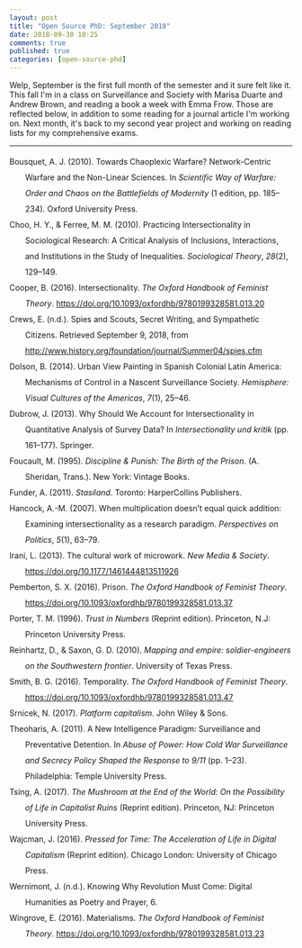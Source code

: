 ```yaml
---
layout: post
title: "Open Source PhD: September 2018"
date: 2018-09-30 10:25
comments: true
published: true
categories: [open-source-phd]
---
```


Welp, September is the first full month of the semester and it sure felt like it.  This fall I'm in a class on Surveillance and Society with Marisa Duarte and Andrew Brown, and reading a book a week with Emma Frow.  Those are reflected below, in addition to some reading for a journal article I'm working on.  Next month, it's back to my second year project and working on reading lists for my comprehensive exams.
<hr>


<div class="csl-bib-body" style="line-height: 2; margin-left: 2em; text-indent:-2em;">
  <div class="csl-entry">Bousquet, A. J. (2010). Towards Chaoplexic Warfare? Network-Centric Warfare and the Non-Linear Sciences. In <i>Scientific Way of Warfare: Order and Chaos on the Battlefields of Modernity</i> (1 edition, pp. 185–234). Oxford University Press.</div>
  <span class="Z3988" title="url_ver=Z39.88-2004&amp;ctx_ver=Z39.88-2004&amp;rfr_id=info%3Asid%2Fzotero.org%3A2&amp;rft_id=urn%3Aisbn%3A978-0-19-932676-1&amp;rft_val_fmt=info%3Aofi%2Ffmt%3Akev%3Amtx%3Abook&amp;rft.genre=bookitem&amp;rft.atitle=Towards%20Chaoplexic%20Warfare%3F%20Network-Centric%20Warfare%20and%20the%20Non-Linear%20Sciences&amp;rft.publisher=Oxford%20University%20Press&amp;rft.edition=1%20edition&amp;rft.aufirst=Antoine%20J.&amp;rft.aulast=Bousquet&amp;rft.au=Antoine%20J.%20Bousquet&amp;rft.date=2010-07-06&amp;rft.pages=185-234&amp;rft.spage=185&amp;rft.epage=234&amp;rft.isbn=978-0-19-932676-1&amp;rft.language=English"></span>
  <div class="csl-entry">Choo, H. Y., &amp; Ferree, M. M. (2010). Practicing Intersectionality in Sociological Research: A Critical Analysis of Inclusions, Interactions, and Institutions in the Study of Inequalities. <i>Sociological Theory</i>, <i>28</i>(2), 129–149.</div>
  <span class="Z3988" title="url_ver=Z39.88-2004&amp;ctx_ver=Z39.88-2004&amp;rfr_id=info%3Asid%2Fzotero.org%3A2&amp;rft_val_fmt=info%3Aofi%2Ffmt%3Akev%3Amtx%3Ajournal&amp;rft.genre=article&amp;rft.atitle=Practicing%20Intersectionality%20in%20Sociological%20Research%3A%20A%20Critical%20Analysis%20of%20Inclusions%2C%20Interactions%2C%20and%20Institutions%20in%20the%20Study%20of%20Inequalities&amp;rft.jtitle=Sociological%20Theory&amp;rft.volume=28&amp;rft.issue=2&amp;rft.aufirst=Hae%20Yeon&amp;rft.aulast=Choo&amp;rft.au=Hae%20Yeon%20Choo&amp;rft.au=Myra%20Marx%20Ferree&amp;rft.date=2010&amp;rft.pages=129-149&amp;rft.spage=129&amp;rft.epage=149&amp;rft.issn=0735-2751"></span>
  <div class="csl-entry">Cooper, B. (2016). Intersectionality. <i>The Oxford Handbook of Feminist Theory</i>. <a href="https://doi.org/10.1093/oxfordhb/9780199328581.013.20">https://doi.org/10.1093/oxfordhb/9780199328581.013.20</a></div>
  <span class="Z3988" title="url_ver=Z39.88-2004&amp;ctx_ver=Z39.88-2004&amp;rfr_id=info%3Asid%2Fzotero.org%3A2&amp;rft_id=info%3Adoi%2F10.1093%2Foxfordhb%2F9780199328581.013.20&amp;rft_val_fmt=info%3Aofi%2Ffmt%3Akev%3Amtx%3Ajournal&amp;rft.genre=article&amp;rft.atitle=Intersectionality&amp;rft.jtitle=The%20Oxford%20Handbook%20of%20Feminist%20Theory&amp;rft.aufirst=Brittney&amp;rft.aulast=Cooper&amp;rft.au=Brittney%20Cooper&amp;rft.date=2016-02-01&amp;rft.language=en"></span>
  <div class="csl-entry">Crews, E. (n.d.). Spies and Scouts, Secret Writing, and Sympathetic Citizens. Retrieved September 9, 2018, from <a href="http://www.history.org/foundation/journal/Summer04/spies.cfm">http://www.history.org/foundation/journal/Summer04/spies.cfm</a></div>
  <span class="Z3988" title="url_ver=Z39.88-2004&amp;ctx_ver=Z39.88-2004&amp;rfr_id=info%3Asid%2Fzotero.org%3A2&amp;rft_val_fmt=info%3Aofi%2Ffmt%3Akev%3Amtx%3Adc&amp;rft.type=webpage&amp;rft.title=Spies%20and%20Scouts%2C%20Secret%20Writing%2C%20and%20Sympathetic%20Citizens&amp;rft.identifier=http%3A%2F%2Fwww.history.org%2Ffoundation%2Fjournal%2FSummer04%2Fspies.cfm&amp;rft.aufirst=Ed&amp;rft.aulast=Crews&amp;rft.au=Ed%20Crews"></span>
  <div class="csl-entry">Dolson, B. (2014). Urban View Painting in Spanish Colonial Latin America: Mechanisms of Control in a Nascent Surveillance Society. <i>Hemisphere: Visual Cultures of the Americas</i>, <i>7</i>(1), 25–46.</div>
  <span class="Z3988" title="url_ver=Z39.88-2004&amp;ctx_ver=Z39.88-2004&amp;rfr_id=info%3Asid%2Fzotero.org%3A2&amp;rft_val_fmt=info%3Aofi%2Ffmt%3Akev%3Amtx%3Ajournal&amp;rft.genre=article&amp;rft.atitle=Urban%20View%20Painting%20in%20Spanish%20Colonial%20Latin%20America%3A%20Mechanisms%20of%20Control%20in%20a%20Nascent%20Surveillance%20Society&amp;rft.jtitle=Hemisphere%3A%20Visual%20Cultures%20of%20the%20Americas&amp;rft.volume=7&amp;rft.issue=1&amp;rft.aufirst=Bill&amp;rft.aulast=Dolson&amp;rft.au=Bill%20Dolson&amp;rft.date=2014&amp;rft.pages=25-46&amp;rft.spage=25&amp;rft.epage=46"></span>
  <div class="csl-entry">Dubrow, J. (2013). Why Should We Account for Intersectionality in Quantitative Analysis of Survey Data? In <i>Intersectionality und kritik</i> (pp. 161–177). Springer.</div>
  <span class="Z3988" title="url_ver=Z39.88-2004&amp;ctx_ver=Z39.88-2004&amp;rfr_id=info%3Asid%2Fzotero.org%3A2&amp;rft_val_fmt=info%3Aofi%2Ffmt%3Akev%3Amtx%3Abook&amp;rft.genre=bookitem&amp;rft.atitle=Why%20Should%20We%20Account%20for%20Intersectionality%20in%20Quantitative%20Analysis%20of%20Survey%20Data%3F&amp;rft.publisher=Springer&amp;rft.aufirst=Joshua&amp;rft.aulast=Dubrow&amp;rft.au=Joshua%20Dubrow&amp;rft.date=2013&amp;rft.pages=161-177&amp;rft.spage=161&amp;rft.epage=177"></span>
  <div class="csl-entry">Foucault, M. (1995). <i>Discipline &amp; Punish: The Birth of the Prison</i>. (A. Sheridan, Trans.). New York: Vintage Books.</div>
  <span class="Z3988" title="url_ver=Z39.88-2004&amp;ctx_ver=Z39.88-2004&amp;rfr_id=info%3Asid%2Fzotero.org%3A2&amp;rft_id=urn%3Aisbn%3A978-0-679-75255-4&amp;rft_val_fmt=info%3Aofi%2Ffmt%3Akev%3Amtx%3Abook&amp;rft.genre=book&amp;rft.btitle=Discipline%20%26%20Punish%3A%20The%20Birth%20of%20the%20Prison&amp;rft.place=New%20York&amp;rft.publisher=Vintage%20Books&amp;rft.aufirst=Michel&amp;rft.aulast=Foucault&amp;rft.au=Michel%20Foucault&amp;rft.au=Alan%20Sheridan&amp;rft.date=1995-04-25&amp;rft.tpages=333&amp;rft.isbn=978-0-679-75255-4&amp;rft.language=English"></span>
  <div class="csl-entry">Funder, A. (2011). <i>Stasiland</i>. Toronto: HarperCollins Publishers.</div>
  <span class="Z3988" title="url_ver=Z39.88-2004&amp;ctx_ver=Z39.88-2004&amp;rfr_id=info%3Asid%2Fzotero.org%3A2&amp;rft_id=urn%3Aisbn%3A978-1-4434-0607-9&amp;rft_val_fmt=info%3Aofi%2Ffmt%3Akev%3Amtx%3Abook&amp;rft.genre=book&amp;rft.btitle=Stasiland&amp;rft.place=Toronto&amp;rft.publisher=HarperCollins%20Publishers&amp;rft.aufirst=Anna&amp;rft.aulast=Funder&amp;rft.au=Anna%20Funder&amp;rft.date=2011-09-20&amp;rft.tpages=304&amp;rft.isbn=978-1-4434-0607-9&amp;rft.language=English"></span>
  <div class="csl-entry">Hancock, A.-M. (2007). When multiplication doesn’t equal quick addition: Examining intersectionality as a research paradigm. <i>Perspectives on Politics</i>, <i>5</i>(1), 63–79.</div>
  <span class="Z3988" title="url_ver=Z39.88-2004&amp;ctx_ver=Z39.88-2004&amp;rfr_id=info%3Asid%2Fzotero.org%3A2&amp;rft_val_fmt=info%3Aofi%2Ffmt%3Akev%3Amtx%3Ajournal&amp;rft.genre=article&amp;rft.atitle=When%20multiplication%20doesn't%20equal%20quick%20addition%3A%20Examining%20intersectionality%20as%20a%20research%20paradigm&amp;rft.jtitle=Perspectives%20on%20politics&amp;rft.volume=5&amp;rft.issue=1&amp;rft.aufirst=Ange-Marie&amp;rft.aulast=Hancock&amp;rft.au=Ange-Marie%20Hancock&amp;rft.date=2007&amp;rft.pages=63-79&amp;rft.spage=63&amp;rft.epage=79"></span>
  <div class="csl-entry">Irani, L. (2013). The cultural work of microwork. <i>New Media &amp; Society</i>. <a href="https://doi.org/10.1177/1461444813511926">https://doi.org/10.1177/1461444813511926</a></div>
  <span class="Z3988" title="url_ver=Z39.88-2004&amp;ctx_ver=Z39.88-2004&amp;rfr_id=info%3Asid%2Fzotero.org%3A2&amp;rft_id=info%3Adoi%2F10.1177%2F1461444813511926&amp;rft_val_fmt=info%3Aofi%2Ffmt%3Akev%3Amtx%3Ajournal&amp;rft.genre=article&amp;rft.atitle=The%20cultural%20work%20of%20microwork&amp;rft.jtitle=New%20Media%20%26%20Society&amp;rft.aufirst=Lilly&amp;rft.aulast=Irani&amp;rft.au=Lilly%20Irani&amp;rft.date=2013&amp;rft.issn=9780415611152"></span>
  <div class="csl-entry">Pemberton, S. X. (2016). Prison. <i>The Oxford Handbook of Feminist Theory</i>. <a href="https://doi.org/10.1093/oxfordhb/9780199328581.013.37">https://doi.org/10.1093/oxfordhb/9780199328581.013.37</a></div>
  <span class="Z3988" title="url_ver=Z39.88-2004&amp;ctx_ver=Z39.88-2004&amp;rfr_id=info%3Asid%2Fzotero.org%3A2&amp;rft_id=info%3Adoi%2F10.1093%2Foxfordhb%2F9780199328581.013.37&amp;rft_val_fmt=info%3Aofi%2Ffmt%3Akev%3Amtx%3Ajournal&amp;rft.genre=article&amp;rft.atitle=Prison&amp;rft.jtitle=The%20Oxford%20Handbook%20of%20Feminist%20Theory&amp;rft.aufirst=Sarah%20X.&amp;rft.aulast=Pemberton&amp;rft.au=Sarah%20X.%20Pemberton&amp;rft.date=2016-02-01&amp;rft.language=en"></span>
  <div class="csl-entry">Porter, T. M. (1996). <i>Trust in Numbers</i> (Reprint edition). Princeton, N.J: Princeton University Press.</div>
  <span class="Z3988" title="url_ver=Z39.88-2004&amp;ctx_ver=Z39.88-2004&amp;rfr_id=info%3Asid%2Fzotero.org%3A2&amp;rft_id=urn%3Aisbn%3A978-0-691-02908-5&amp;rft_val_fmt=info%3Aofi%2Ffmt%3Akev%3Amtx%3Abook&amp;rft.genre=book&amp;rft.btitle=Trust%20in%20Numbers&amp;rft.place=Princeton%2C%20N.J&amp;rft.publisher=Princeton%20University%20Press&amp;rft.edition=Reprint%20edition&amp;rft.aufirst=Theodore%20M.&amp;rft.aulast=Porter&amp;rft.au=Theodore%20M.%20Porter&amp;rft.date=1996-09-16&amp;rft.tpages=328&amp;rft.isbn=978-0-691-02908-5&amp;rft.language=English"></span>
  <div class="csl-entry">Reinhartz, D., &amp; Saxon, G. D. (2010). <i>Mapping and empire: soldier-engineers on the Southwestern frontier</i>. University of Texas Press.</div>
  <span class="Z3988" title="url_ver=Z39.88-2004&amp;ctx_ver=Z39.88-2004&amp;rfr_id=info%3Asid%2Fzotero.org%3A2&amp;rft_val_fmt=info%3Aofi%2Ffmt%3Akev%3Amtx%3Abook&amp;rft.genre=book&amp;rft.btitle=Mapping%20and%20empire%3A%20soldier-engineers%20on%20the%20Southwestern%20frontier&amp;rft.publisher=University%20of%20Texas%20Press&amp;rft.aufirst=Dennis&amp;rft.aulast=Reinhartz&amp;rft.au=Dennis%20Reinhartz&amp;rft.au=Gerald%20D%20Saxon&amp;rft.date=2010"></span>
  <div class="csl-entry">Smith, B. G. (2016). Temporality. <i>The Oxford Handbook of Feminist Theory</i>. <a href="https://doi.org/10.1093/oxfordhb/9780199328581.013.47">https://doi.org/10.1093/oxfordhb/9780199328581.013.47</a></div>
  <span class="Z3988" title="url_ver=Z39.88-2004&amp;ctx_ver=Z39.88-2004&amp;rfr_id=info%3Asid%2Fzotero.org%3A2&amp;rft_id=info%3Adoi%2F10.1093%2Foxfordhb%2F9780199328581.013.47&amp;rft_val_fmt=info%3Aofi%2Ffmt%3Akev%3Amtx%3Ajournal&amp;rft.genre=article&amp;rft.atitle=Temporality&amp;rft.jtitle=The%20Oxford%20Handbook%20of%20Feminist%20Theory&amp;rft.aufirst=Bonnie%20G.&amp;rft.aulast=Smith&amp;rft.au=Bonnie%20G.%20Smith&amp;rft.date=2016-02-01&amp;rft.language=en"></span>
  <div class="csl-entry">Srnicek, N. (2017). <i>Platform capitalism</i>. John Wiley &amp; Sons.</div>
  <span class="Z3988" title="url_ver=Z39.88-2004&amp;ctx_ver=Z39.88-2004&amp;rfr_id=info%3Asid%2Fzotero.org%3A2&amp;rft_val_fmt=info%3Aofi%2Ffmt%3Akev%3Amtx%3Abook&amp;rft.genre=book&amp;rft.btitle=Platform%20capitalism&amp;rft.publisher=John%20Wiley%20%26%20Sons&amp;rft.aufirst=Nick&amp;rft.aulast=Srnicek&amp;rft.au=Nick%20Srnicek&amp;rft.date=2017"></span>
  <div class="csl-entry">Theoharis, A. (2011). A New Intelligence Paradigm: Surveillance and Preventative Detention. In <i>Abuse of Power: How Cold War Surveillance and Secrecy Policy Shaped the Response to 9/11</i> (pp. 1–23). Philadelphia: Temple University Press.</div>
  <span class="Z3988" title="url_ver=Z39.88-2004&amp;ctx_ver=Z39.88-2004&amp;rfr_id=info%3Asid%2Fzotero.org%3A2&amp;rft_id=urn%3Aisbn%3A978-1-4399-0665-1&amp;rft_val_fmt=info%3Aofi%2Ffmt%3Akev%3Amtx%3Abook&amp;rft.genre=bookitem&amp;rft.atitle=A%20New%20Intelligence%20Paradigm%3A%20Surveillance%20and%20Preventative%20Detention&amp;rft.place=Philadelphia&amp;rft.publisher=Temple%20University%20Press&amp;rft.aufirst=Athan&amp;rft.aulast=Theoharis&amp;rft.au=Athan%20Theoharis&amp;rft.date=2011-04-29&amp;rft.pages=1-23&amp;rft.spage=1&amp;rft.epage=23&amp;rft.isbn=978-1-4399-0665-1&amp;rft.language=English"></span>
  <div class="csl-entry">Tsing, A. (2017). <i>The Mushroom at the End of the World: On the Possibility of Life in Capitalist Ruins</i> (Reprint edition). Princeton, NJ: Princeton University Press.</div>
  <span class="Z3988" title="url_ver=Z39.88-2004&amp;ctx_ver=Z39.88-2004&amp;rfr_id=info%3Asid%2Fzotero.org%3A2&amp;rft_id=urn%3Aisbn%3A978-0-691-17832-5&amp;rft_val_fmt=info%3Aofi%2Ffmt%3Akev%3Amtx%3Abook&amp;rft.genre=book&amp;rft.btitle=The%20Mushroom%20at%20the%20End%20of%20the%20World%3A%20On%20the%20Possibility%20of%20Life%20in%20Capitalist%20Ruins&amp;rft.place=Princeton%2C%20NJ&amp;rft.publisher=Princeton%20University%20Press&amp;rft.edition=Reprint%20edition&amp;rft.aufirst=Anna&amp;rft.aulast=Tsing&amp;rft.au=Anna%20Tsing&amp;rft.date=2017-09-19&amp;rft.tpages=352&amp;rft.isbn=978-0-691-17832-5&amp;rft.language=English"></span>
  <div class="csl-entry">Wajcman, J. (2016). <i>Pressed for Time: The Acceleration of Life in Digital Capitalism</i> (Reprint edition). Chicago London: University of Chicago Press.</div>
  <span class="Z3988" title="url_ver=Z39.88-2004&amp;ctx_ver=Z39.88-2004&amp;rfr_id=info%3Asid%2Fzotero.org%3A2&amp;rft_id=urn%3Aisbn%3A978-0-226-38084-1&amp;rft_val_fmt=info%3Aofi%2Ffmt%3Akev%3Amtx%3Abook&amp;rft.genre=book&amp;rft.btitle=Pressed%20for%20Time%3A%20The%20Acceleration%20of%20Life%20in%20Digital%20Capitalism&amp;rft.place=Chicago%20London&amp;rft.publisher=University%20of%20Chicago%20Press&amp;rft.edition=Reprint%20edition&amp;rft.aufirst=Judy&amp;rft.aulast=Wajcman&amp;rft.au=Judy%20Wajcman&amp;rft.date=2016-07-11&amp;rft.tpages=227&amp;rft.isbn=978-0-226-38084-1&amp;rft.language=English"></span>
  <div class="csl-entry">Wernimont, J. (n.d.). Knowing Why Revolution Must Come: Digital Humanities as Poetry and Prayer, 6.</div>
  <span class="Z3988" title="url_ver=Z39.88-2004&amp;ctx_ver=Z39.88-2004&amp;rfr_id=info%3Asid%2Fzotero.org%3A2&amp;rft_val_fmt=info%3Aofi%2Ffmt%3Akev%3Amtx%3Ajournal&amp;rft.genre=article&amp;rft.atitle=Knowing%20Why%20Revolution%20Must%20Come%3A%20Digital%20Humanities%20as%20Poetry%20and%20Prayer&amp;rft.aufirst=Jacqueline&amp;rft.aulast=Wernimont&amp;rft.au=Jacqueline%20Wernimont&amp;rft.pages=6&amp;rft.language=en"></span>
  <div class="csl-entry">Wingrove, E. (2016). Materialisms. <i>The Oxford Handbook of Feminist Theory</i>. <a href="https://doi.org/10.1093/oxfordhb/9780199328581.013.23">https://doi.org/10.1093/oxfordhb/9780199328581.013.23</a></div>
  <span class="Z3988" title="url_ver=Z39.88-2004&amp;ctx_ver=Z39.88-2004&amp;rfr_id=info%3Asid%2Fzotero.org%3A2&amp;rft_id=info%3Adoi%2F10.1093%2Foxfordhb%2F9780199328581.013.23&amp;rft_val_fmt=info%3Aofi%2Ffmt%3Akev%3Amtx%3Ajournal&amp;rft.genre=article&amp;rft.atitle=Materialisms&amp;rft.jtitle=The%20Oxford%20Handbook%20of%20Feminist%20Theory&amp;rft.aufirst=Elizabeth&amp;rft.aulast=Wingrove&amp;rft.au=Elizabeth%20Wingrove&amp;rft.date=2016-02-01&amp;rft.language=en"></span>
</div>
